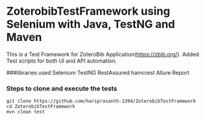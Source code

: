 # ZoterobibTestFramework using Selenium with Java, TestNG and Maven
This is a Test Framework for ZoteroBib Application(https://zbib.org/). Added Test scripts for both UI and API automation.

###libraries used
Selenium
TestNG
RestAssured
hamcrest
Allure Report


### Steps to clone and execute the tests
```
git clone https://github.com/hariprasanth-1394/ZoterobibTestFramework
cd ZoterobibTestFramework
mvn clean test
```
